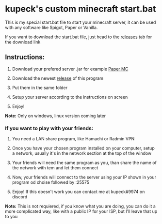 # kupeck's custom minecraft start.bat

This is my special start.bat file to start your minecraft server, it can be used with any software like Spigot, Paper or Vanilla.

If you want to download the start.bat file, just head to the [releases](https://github.com/kupeck/minecraft-server-starter/releases) tab for the download link

## Instructions:

1. Download your prefered server .jar for example [Paper MC](https://papermc.io/downloads)

2. Download the newest [release](https://github.com/kupeck/minecraft-server-starter/releases) of this program

3. Put them in the same folder

4. Setup your server according to the instructions on screen

5. Enjoy!

**Note:** Only on windows, linux version coming later

### If you want to play with your friends:

1. You need a LAN share program, like Hamachi or Radmin VPN

2. Once you have your chosen program installed on your computer, setup a network, usually it's in the network section at the top of the window

3. Your friends wiil need the same program as you, than share the name of the network with tem and let them connect

4. Now, your friends will connect to the server using your IP shown in your program od choise followed by :25575

5. Enjoy! If this doesn't work you can contact me at kupeck#9974 on discord

**Note:** This is not requiered, if you know what you are doing, you can do it a more complicated way, like with a public IP for your ISP, but I'll leave that up to you
